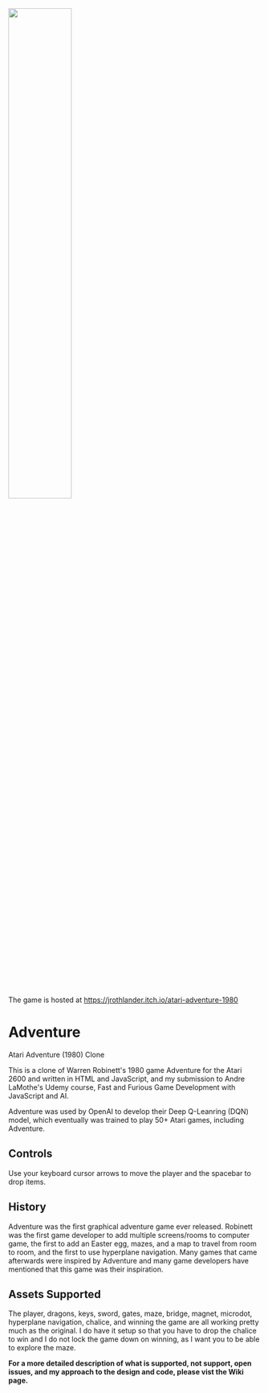 <img src="https://img.itch.zone/aW1nLzE3NzQ1MjI0LnBuZw==/original/pg%2BKUl.png" width="50%">

The game is hosted at https://jrothlander.itch.io/atari-adventure-1980

# Adventure
Atari Adventure (1980) Clone

This is a clone of Warren Robinett's 1980 game Adventure for the Atari 2600 and written in HTML and JavaScript, and  my submission to Andre LaMothe's Udemy course,  Fast and Furious Game Development with JavaScript and AI.

Adventure was used by OpenAI to develop their Deep Q-Leanring (DQN) model, which eventually was trained to play 50+ Atari games, including Adventure. 

## Controls
Use your keyboard cursor arrows to move the player and the spacebar to drop items. 

## History
Adventure was the first graphical adventure game ever released. Robinett was the first game developer to add multiple screens/rooms to computer game, the first to add an Easter egg, mazes, and a map to travel from room to room, and the first to use hyperplane navigation. Many games that came afterwards were inspired by Adventure and many game developers have mentioned that this game was their inspiration.

## Assets Supported
The player, dragons, keys, sword, gates, maze, bridge, magnet, microdot, hyperplane navigation, chalice, and winning the game are all working pretty much as the original. I do have it setup so that you have to drop the chalice to win and I do not lock the game down on winning, as I want you to be able to explore the maze. 

**For a more detailed description of what is supported, not support, open issues, and my approach to the design and code, please vist the Wiki page.**
